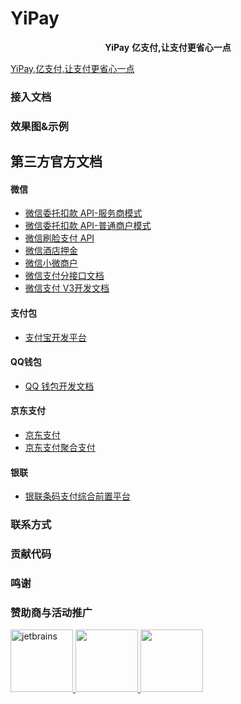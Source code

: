 # YiPay

<p align="center">
	<strong>YiPay</strong>
	<strong>亿支付,让支付更省心一点</strong>
</p>

[YiPay,亿支付,让支付更省心一点](https://github.com/itutopia/YiPay/)


### 接入文档


### 效果图&示例





## 第三方官方文档 
####  微信
- [微信委托扣款 API-服务商模式](https://pay.weixin.qq.com/wiki/doc/api/pap_sl.php?chapter=17_1)
- [微信委托扣款 API-普通商户模式](https://pay.weixin.qq.com/wiki/doc/api/pap.php?chapter=17_1)
- [微信刷脸支付 API](https://pay.weixin.qq.com/wiki/doc/wxfacepay/develop/backend.html)
- [微信酒店押金](https://pay.weixin.qq.com/wiki/doc/api/deposit_sl.php?chapter=26_1)
- [微信小微商户](https://pay.weixin.qq.com/index.php/core/affiliate/micro_intro)
- [微信支付分接口文档](https://pay.weixin.qq.com/wiki/doc/apiv3/payscore.php?chapter=21_2&index=1)
- [微信支付 V3开发文档](https://pay.weixin.qq.com/wiki/doc/apiv3/wxpay/pages/api.shtml)

#### 支付包
- [支付宝开发平台](https://docs.open.alipay.com)

#### QQ钱包
- [QQ 钱包开发文档](https://qpay.qq.com/buss/doc.shtml)

####  京东支付
- [京东支付](https://payapi.jd.com)
- [京东支付聚合支付](https://mpayx.jd.com/statics/doc/docList.html)

####  银联
- [银联条码支付综合前置平台](https://up.95516.com/open/openapi?code=unionpay&sdk=IJPay)

### 联系方式

### 贡献代码

### 鸣谢

### 赞助商与活动推广

 <p align="left">
 	<a target="_blank" href="https://www.jetbrains.com/?from=IJPay">
 	    <img src="https://gitee.com/javen205/IJPay/raw/master/assets/img/jetbrains.png" height="100" alt="jetbrains">
 	</a>
 	<a left="100" target="_blank" href="https://promotion.aliyun.com/ntms/act/qwbk.html?userCode=b1hkzv2x">
        <img src="https://gitee.com/javen205/IJPay/raw/master/assets/img/aliYun.jpg" height="100" alt="">
    </a>
    <a left="100" target="_blank" href="https://cloud.tencent.com/act/cps/redirect?redirect=1048&cps_key=a21676d22e4b11a883893d54e158c1d3&from=console">
        <img src="https://gitee.com/javen205/IJPay/raw/master/assets/img/tencent_11.jpg" height="100" alt="">
    </a>
 </p>

